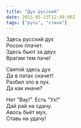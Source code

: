 ```yaml
---
title: "Дух русский"
date: 2013-05-13T12:49:00Z
tags: ["русь", "стихи"]
---
```


Здесь русский дух  
Росою плачет.  
Здесь бьют за двух  
Врагам тем паче!

Святой здесь дух  
Да в латах скачет!  
Разбил зло в пух.  
Да как иначе?

Нет "Вау!". Есть "Ух!"  
Дай рай на сдачу.  
Авось бьёт мух,  
Ставь на удачу!  
